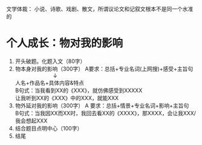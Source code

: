 文学体裁：
小说、诗歌、戏剧、散文，所谓议论文和记叙文根本不是同一个水准的

# 个人成长：物对我的影响
1. 开头破题。化题入文（80字）
2. 物本身对我的影响（300字）
   A要求：总括+专业名词(上网搜)+感受+主旨句    
   $\qquad \qquad \qquad$ ↓  
   人名+作品名+具体内容&特点   
   B句式：当我看到XX的《XXX》，就仿佛感受到XXXXX  
   让我听到XX的《XXX》中的XXX，就能XXX 
3. 物外延对我的影响（300字）
   A 要求：总括+情景+专业名词+影响+主旨句  
   B句式：当我因XX而XX时，我回去看XX的《XXXX》，那XXXX，会让我XXX/我会想起XXX
4. 结合题目点明中心（100字）
5. 结尾

